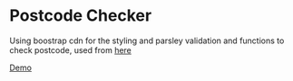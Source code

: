 # Postcode Checker
<p>Using boostrap cdn for the styling and parsley validation and functions to check postcode, used from <a href="http://www.braemoor.co.uk/software/postcodes.shtml">here</a></p>
<p><a href="http://rnr.design/dev/testing/postcode-checker/">Demo</a>
